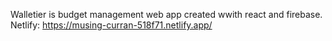 Walletier is budget management web app created wwith react and firebase.
Netlify: https://musing-curran-518f71.netlify.app/

